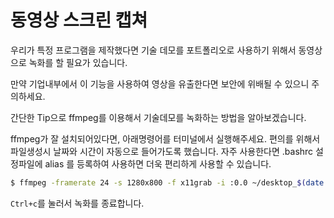 # 동영상 스크린 캡쳐

우리가 특정 프로그램을 제작했다면 기술 데모를 포트폴리오로 사용하기 위해서 동영상으로 녹화를 할 필요가 있습니다.

만약 기업내부에서 이 기능을 사용하여 영상을 유출한다면 보안에 위배될 수 있으니 주의하세요.

간단한 Tip으로 ffmpeg를 이용해서 기술데모를 녹화하는 방법을 알아보겠습니다.

ffmpeg가 잘 설치되어있다면, 아래명령어를 터미널에서 실행해주세요.
편의를 위해서 파일생성시 날짜와 시간이 자동으로 들어가도록 했습니다.
자주 사용한다면 .bashrc 설정파일에 alias 를 등록하여 사용하면 더욱 편리하게 사용할 수 있습니다.

```bash
$ ffmpeg -framerate 24 -s 1280x800 -f x11grab -i :0.0 ~/desktop_$(date +%Y%m%dT%H%M%S).mp4
```

`Ctrl+c`를 눌러서 녹화를 종료합니다.

